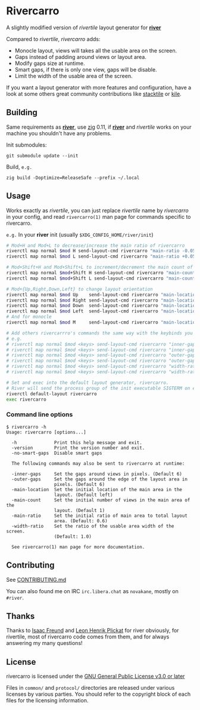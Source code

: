 # Rivercarro

A slightly modified version of _rivertile_ layout generator for
**[river]**

Compared to _rivertile_, _rivercarro_ adds:

-   Monocle layout, views will takes all the usable area on the screen.
-   Gaps instead of padding around views or layout area.
-   Modify gaps size at runtime.
-   Smart gaps, if there is only one view, gaps will be disable.
-   Limit the width of the usable area of the screen.

If you want a layout generator with more features and configuration, have
a look at some others great community contributions like [stacktile] or [kile].

## Building

Same requirements as **[river]**, use [zig] 0.11, if **[river]** and
_rivertile_ works on your machine you shouldn't have any problems.

Init submodules:

    git submodule update --init

Build, `e.g.`

    zig build -Doptimize=ReleaseSafe --prefix ~/.local

## Usage

Works exactly as _rivertile_, you can just replace _rivertile_ name by
_rivercarro_ in your config, and read `rivercarro(1)` man page for commands
specific to rivercarro.

`e.g.` In your **river** init (usually `$XDG_CONFIG_HOME/river/init`)

```bash
# Mod+H and Mod+L to decrease/increase the main ratio of rivercarro
riverctl map normal $mod H send-layout-cmd rivercarro "main-ratio -0.05"
riverctl map normal $mod L send-layout-cmd rivercarro "main-ratio +0.05"

# Mod+Shift+H and Mod+Shift+L to increment/decrement the main count of rivercarro
riverctl map normal $mod+Shift H send-layout-cmd rivercarro "main-count +1"
riverctl map normal $mod+Shift L send-layout-cmd rivercarro "main-count -1"

# Mod+{Up,Right,Down,Left} to change layout orientation
riverctl map normal $mod Up    send-layout-cmd rivercarro "main-location top"
riverctl map normal $mod Right send-layout-cmd rivercarro "main-location right"
riverctl map normal $mod Down  send-layout-cmd rivercarro "main-location bottom"
riverctl map normal $mod Left  send-layout-cmd rivercarro "main-location left"
# And for monocle
riverctl map normal $mod M     send-layout-cmd rivercarro "main-location monocle"

# Add others rivercarrro's commands the same way with the keybinds you'd like.
# e.g.
# riverctl map normal $mod <keys> send-layout-cmd rivercarro "inner-gaps -1"
# riverctl map normal $mod <keys> send-layout-cmd rivercarro "inner-gaps +1"
# riverctl map normal $mod <keys> send-layout-cmd rivercarro "outer-gaps -1"
# riverctl map normal $mod <keys> send-layout-cmd rivercarro "outer-gaps +1"
# riverctl map normal $mod <keys> send-layout-cmd rivercarro "width-ratio -0.1"
# riverctl map normal $mod <keys> send-layout-cmd rivercarro "width-ratio +0.1"

# Set and exec into the default layout generator, rivercarro.
# River will send the process group of the init executable SIGTERM on exit.
riverctl default-layout rivercarro
exec rivercarro
```

### Command line options

```
$ rivercarro -h
Usage: rivercarro [options...]

  -h              Print this help message and exit.
  -version        Print the version number and exit.
  -no-smart-gaps  Disable smart gaps

  The following commands may also be sent to rivercarro at runtime:

  -inner-gaps     Set the gaps around views in pixels. (Default 6)
  -outer-gaps     Set the gaps around the edge of the layout area in
                  pixels. (Default 6)
  -main-location  Set the initial location of the main area in the
                  layout. (Default left)
  -main-count     Set the initial number of views in the main area of the
                  layout. (Default 1)
  -main-ratio     Set the initial ratio of main area to total layout
                  area. (Default: 0.6)
  -width-ratio    Set the ratio of the usable area width of the screen.
                  (Default: 1.0)

  See rivercarro(1) man page for more documentation.
```

## Contributing

See [CONTRIBUTING.md]

You can also found me on IRC `irc.libera.chat` as `novakane`, mostly on
`#river`.

## Thanks

Thanks to [Isaac Freund] and [Leon Henrik Plickat] for river obviously, for
rivertile, most of rivercarro code comes from them, and for always answering
my many questions!

## License

rivercarro is licensed under the [GNU General Public License v3.0 or later]

Files in `common/` and `protocol/` directories are released under various
licenses by various parties. You should refer to the copyright block of each
files for the licensing information.

[river]: https://github.com/ifreund/river
[stacktile]: https://sr.ht/~leon_plickat/stacktile/
[kile]: https://gitlab.com/snakedye/kile
[zig]: https://ziglang.org/download/
[contributing.md]: CONTRIBUTING.md
[isaac freund]: https://github.com/ifreund
[leon henrik plickat]: https://sr.ht/~leon_plickat/
[gnu general public license v3.0 or later]: COPYING
